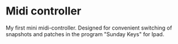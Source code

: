 # Midi controller

My first mini midi-controller. Designed for convenient switching of snapshots and patches in the program "Sunday Keys" for Ipad.
